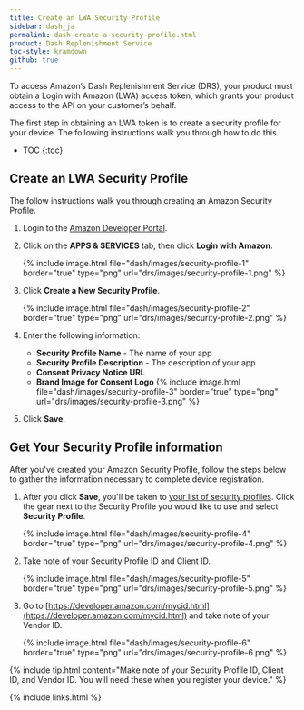 ```yaml
---
title: Create an LWA Security Profile
sidebar: dash_ja
permalink: dash-create-a-security-profile.html
product: Dash Replenishment Service
toc-style: kramdown
github: true
---
```


To access Amazon’s Dash Replenishment Service (DRS), your product must obtain a Login with Amazon (LWA) access token, which grants your product access to the API on your customer’s behalf.  

The first step in obtaining an LWA token is to create a security profile for your device. The following instructions walk you through how to do this.  

* TOC
{:toc}

## Create an LWA Security Profile  

The follow instructions walk you through creating an Amazon Security Profile.

1. Login to the [Amazon Developer Portal](https://developer.amazon.com/login.html).
2. Click on the **APPS & SERVICES** tab, then click **Login with Amazon**.

   {% include image.html file="dash/images/security-profile-1" border="true" type="png" url="drs/images/security-profile-1.png" %}

3. Click **Create a New Security Profile**.

   {% include image.html file="dash/images/security-profile-2" border="true" type="png" url="drs/images/security-profile-2.png" %}

4. Enter the following information:
   * **Security Profile Name** - The name of your app
   * **Security Profile Description** - The description of your app
   * **Consent Privacy Notice URL**
   * **Brand Image for Consent Logo**
   {% include image.html file="dash/images/security-profile-3" border="true" type="png" url="drs/images/security-profile-3.png" %}
5. Click **Save**.

## Get Your Security Profile information

After you've created your Amazon Security Profile, follow the steps below to gather the information necessary to complete device registration.  

1. After you click **Save**, you'll be taken to [your list of security profiles](https://developer.amazon.com/lwa/sp/overview.html). Click the gear next to the Security Profile you would like to use and select **Security Profile**.

   {% include image.html file="dash/images/security-profile-4" border="true" type="png" url="drs/images/security-profile-4.png" %}

2. Take note of your Security Profile ID and Client ID.

   {% include image.html file="dash/images/security-profile-5" border="true" type="png" url="drs/images/security-profile-5.png" %}

3. Go to [https://developer.amazon.com/mycid.html](https://developer.amazon.com/mycid.html) and take note of your Vendor ID.

   {% include image.html file="dash/images/security-profile-6" border="true" type="png" url="drs/images/security-profile-6.png" %}

{% include tip.html content="Make note of your Security Profile ID, Client ID, and Vendor ID. You will need these when you register your device." %}

{% include links.html %}

